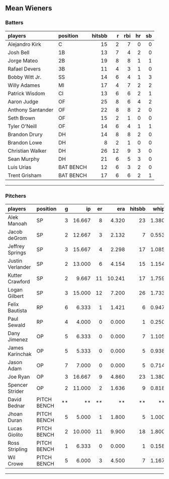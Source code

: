 ## Mean Wieners

### Batters

 
|players           |position  | hitsbb|  r| rbi| hr| sb| 
|:-----------------|:---------|------:|--:|---:|--:|--:| 
|Alejandro Kirk    |C         |     15|  2|   7|  0|  0| 
|Josh Bell         |1B        |     13|  7|   4|  2|  0| 
|Jorge Mateo       |2B        |     19|  8|   8|  1|  1| 
|Rafael Devers     |3B        |     11|  4|   3|  1|  0| 
|Bobby Witt Jr.    |SS        |     14|  6|   4|  1|  3| 
|Willy Adames      |MI        |     17|  4|   7|  2|  2| 
|Patrick Wisdom    |CI        |     13|  6|   6|  2|  1| 
|Aaron Judge       |OF        |     25|  8|   6|  4|  2| 
|Anthony Santander |OF        |     22|  8|   8|  2|  0| 
|Seth Brown        |OF        |     15|  2|   1|  0|  0| 
|Tyler O'Neill     |OF        |     14|  6|   4|  1|  1| 
|Brandon Drury     |DH        |     14|  8|   8|  2|  0| 
|Brandon Lowe      |DH        |      8|  2|   1|  0|  0| 
|Christian Walker  |DH        |     26| 12|   9|  3|  0| 
|Sean Murphy       |DH        |     21|  6|   5|  3|  0| 
|Luis Urias        |BAT BENCH |     12|  6|   3|  2|  0| 
|Trent Grisham     |BAT BENCH |     17|  6|   6|  2|  1| 


* * *

### Pitchers

 
|players          |position    |  g|     ip| er|    era| hitsbb|  whip| so|  w| sv| 
|:----------------|:-----------|--:|------:|--:|------:|------:|-----:|--:|--:|--:| 
|Alek Manoah      |SP          |  3| 16.667|  8|  4.320|     23| 1.380| 20|  0|  0| 
|Jacob deGrom     |SP          |  2| 12.667|  3|  2.132|      7| 0.553| 19|  1|  0| 
|Jeffrey Springs  |SP          |  3| 15.667|  4|  2.298|     17| 1.085| 19|  2|  0| 
|Justin Verlander |SP          |  2| 13.000|  6|  4.154|     15| 1.154| 11|  0|  0| 
|Kutter Crawford  |SP          |  2|  9.667| 11| 10.241|     17| 1.759|  7|  0|  0| 
|Logan Gilbert    |SP          |  3| 15.000| 12|  7.200|     26| 1.733| 11|  0|  0| 
|Felix Bautista   |RP          |  6|  6.333|  1|  1.421|      6| 0.947|  6|  0|  4| 
|Paul Sewald      |RP          |  4|  4.000|  0|  0.000|      1| 0.250|  5|  0|  1| 
|Dany Jimenez     |OP          |  5|  6.333|  0|  0.000|      7| 1.105|  6|  1|  0| 
|James Karinchak  |OP          |  5|  5.333|  0|  0.000|      5| 0.938| 11|  1|  0| 
|Jason Adam       |OP          |  7|  7.000|  0|  0.000|      5| 0.714| 11|  0|  2| 
|Joe Ryan         |OP          |  3| 16.667|  9|  4.860|     23| 1.380| 16|  1|  0| 
|Spencer Strider  |OP          |  2| 11.000|  2|  1.636|      9| 0.818| 13|  1|  0| 
|David Bednar     |PITCH BENCH | **|     **| **|     **|     **|    **| **| **| **| 
|Jhoan Duran      |PITCH BENCH |  5|  5.000|  1|  1.800|      5| 1.000|  9|  0|  0| 
|Lucas Giolito    |PITCH BENCH |  2| 10.000| 11|  9.900|     18| 1.800| 12|  1|  0| 
|Ross Stripling   |PITCH BENCH |  1|  6.333|  0|  0.000|      1| 0.158|  7|  0|  0| 
|Wil Crowe        |PITCH BENCH |  5|  6.000|  3|  4.500|      7| 1.167|  3|  1|  0| 


* * *


